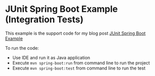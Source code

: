 # JUnit Spring Boot Example (Integration Tests)

This example is the support code for my blog post [JUnit Spring Boot Example](https://www.coding-daddy.xyz/node/39)

To run the code:
- Use IDE and run it as Java application
- Execute `mvn spring-boot:run` from command line to run the project
- Execute `mvn spring-boot:test` from command line to run the test
